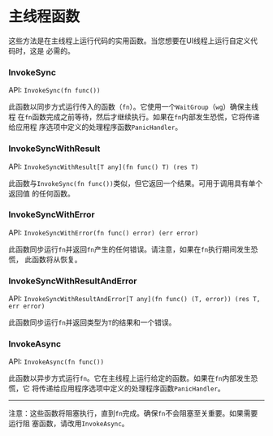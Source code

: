 # 主线程函数

这些方法是在主线程上运行代码的实用函数。当您想要在UI线程上运行自定义代码时，这是
必需的。

### InvokeSync

API: `InvokeSync(fn func())`

此函数以同步方式运行传入的函数（`fn`）。它使用一个`WaitGroup`（`wg`）确保主线程
在`fn`函数完成之前等待，然后才继续执行。如果在`fn`内部发生恐慌，它将传递给应用程
序选项中定义的处理程序函数`PanicHandler`。

### InvokeSyncWithResult

API: `InvokeSyncWithResult[T any](fn func() T) (res T)`

此函数与`InvokeSync(fn func())`类似，但它返回一个结果。可用于调用具有单个返回值
的任何函数。

### InvokeSyncWithError

API: `InvokeSyncWithError(fn func() error) (err error)`

此函数同步运行`fn`并返回`fn`产生的任何错误。请注意，如果在`fn`执行期间发生恐慌，
此函数将从恢复。

### InvokeSyncWithResultAndError

API:
`InvokeSyncWithResultAndError[T any](fn func() (T, error)) (res T, err error)`

此函数同步运行`fn`并返回类型为`T`的结果和一个错误。

### InvokeAsync

API: `InvokeAsync(fn func())`

此函数以异步方式运行`fn`。它在主线程上运行给定的函数。如果在`fn`内部发生恐慌，它
将传递给应用程序选项中定义的处理程序函数`PanicHandler`。

---

注意：这些函数将阻塞执行，直到`fn`完成。确保`fn`不会阻塞至关重要。如果需要运行阻
塞函数，请改用`InvokeAsync`。
